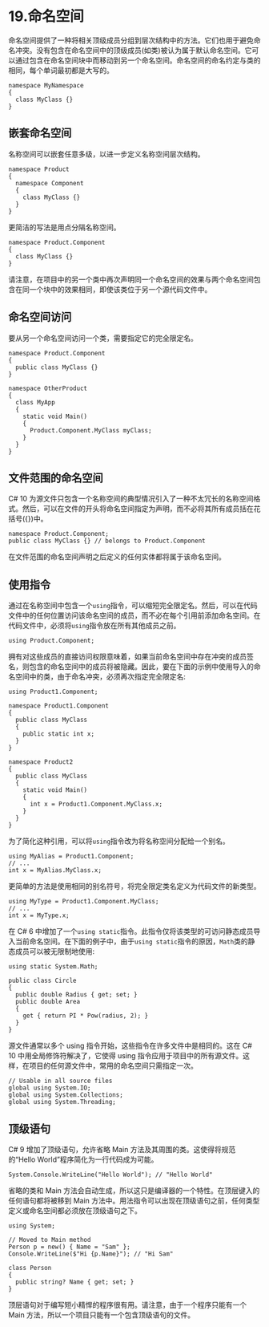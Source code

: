 # 19.命名空间

命名空间提供了一种将相关顶级成员分组到层次结构中的方法。它们也用于避免命名冲突。没有包含在命名空间中的顶级成员(如类)被认为属于默认命名空间。它可以通过包含在命名空间块中而移动到另一个命名空间。命名空间的命名约定与类的相同，每个单词最初都是大写的。

```
namespace MyNamespace
{
  class MyClass {}
}

```

## 嵌套命名空间

名称空间可以嵌套任意多级，以进一步定义名称空间层次结构。

```
namespace Product
{
  namespace Component
  {
    class MyClass {}
  }
}

```

更简洁的写法是用点分隔名称空间。

```
namespace Product.Component
{
  class MyClass {}
}

```

请注意，在项目中的另一个类中再次声明同一个命名空间的效果与两个命名空间包含在同一个块中的效果相同，即使该类位于另一个源代码文件中。

## 命名空间访问

要从另一个命名空间访问一个类，需要指定它的完全限定名。

```
namespace Product.Component
{
  public class MyClass {}
}

namespace OtherProduct
{
  class MyApp
  {
    static void Main()
    {
      Product.Component.MyClass myClass;
    }
  }
}

```

## 文件范围的命名空间

C# 10 为源文件只包含一个名称空间的典型情况引入了一种不太冗长的名称空间格式。然后，可以在文件的开头将命名空间指定为声明，而不必将其所有成员括在花括号({})中。

```
namespace Product.Component;
public class MyClass {} // belongs to Product.Component

```

在文件范围的命名空间声明之后定义的任何实体都将属于该命名空间。

## 使用指令

通过在名称空间中包含一个`using`指令，可以缩短完全限定名。然后，可以在代码文件中的任何位置访问该命名空间的成员，而不必在每个引用前添加命名空间。在代码文件中，必须将`using`指令放在所有其他成员之前。

```
using Product.Component;

```

拥有对这些成员的直接访问权限意味着，如果当前命名空间中存在冲突的成员签名，则包含的命名空间中的成员将被隐藏。因此，要在下面的示例中使用导入的命名空间中的类，由于命名冲突，必须再次指定完全限定名:

```
using Product1.Component;

namespace Product1.Component
{
  public class MyClass
  {
    public static int x;
  }
}

namespace Product2
{
  public class MyClass
  {
    static void Main()
    {
      int x = Product1.Component.MyClass.x;
    }
  }
}

```

为了简化这种引用，可以将`using`指令改为将名称空间分配给一个别名。

```
using MyAlias = Product1.Component;
// ...
int x = MyAlias.MyClass.x;

```

更简单的方法是使用相同的别名符号，将完全限定类名定义为代码文件的新类型。

```
using MyType = Product1.Component.MyClass;
// ...
int x = MyType.x;

```

在 C# 6 中增加了一个`using static`指令。此指令仅将该类型的可访问静态成员导入当前命名空间。在下面的例子中，由于`using static`指令的原因，`Math`类的静态成员可以被无限制地使用:

```
using static System.Math;

public class Circle
{
  public double Radius { get; set; }
  public double Area
  {
    get { return PI * Pow(radius, 2); }
  }
}

```

源文件通常以多个 using 指令开始，这些指令在许多文件中是相同的。这在 C# 10 中用全局修饰符解决了，它使得 using 指令应用于项目中的所有源文件。这样，在项目的任何源文件中，常用的命名空间只需指定一次。

```
// Usable in all source files
global using System.IO;
global using System.Collections;
global using System.Threading;

```

## 顶级语句

C# 9 增加了顶级语句，允许省略 Main 方法及其周围的类。这使得将规范的“Hello World”程序简化为一行代码成为可能。

```
System.Console.WriteLine("Hello World"); // "Hello World"

```

省略的类和 Main 方法会自动生成，所以这只是编译器的一个特性。在顶层键入的任何语句都将被移到 Main 方法中。用法指令可以出现在顶级语句之前，任何类型定义或命名空间都必须放在顶级语句之下。

```
using System;

// Moved to Main method
Person p = new() { Name = "Sam" };
Console.WriteLine($"Hi {p.Name}"); // "Hi Sam"

class Person
{
  public string? Name { get; set; }
}

```

顶层语句对于编写短小精悍的程序很有用。请注意，由于一个程序只能有一个 Main 方法，所以一个项目只能有一个包含顶级语句的文件。